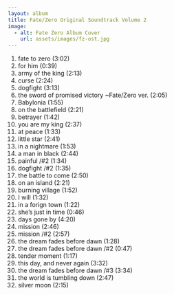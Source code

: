 ```yaml
---
layout: album
title: Fate/Zero Original Soundtrack Volume 2
image:
  - alt: Fate Zero Album Cover
    url: assets/images/fz-ost.jpg
---
```


1. fate to zero (3:02)
2. for him (0:39)
3. army of the king (2:13)
4. curse (2:24)
5. dogfight (3:13)
6. the sword of promised victory ~Fate/Zero ver. (2:05)
7. Babylonia (1:55)
8. on the battlefield (2:21)
9. betrayer (1:42)
10. you are my king (2:37)
11. at peace (1:33)
12. little star (2:41)
13. in a nightmare (1:53)
14. a man in black (2:44)
15. painful /#2 (1:34)
16. dogfight /#2 (1:35)
17. the battle to come (2:50)
18. on an island (2:21)
19. burning village (1:52)
20. I will (1:32)
21. in a forign town (1:22)
22. she’s just in time (0:46)
23. days gone by (4:20)
24. mission (2:46)
25. mission /#2 (2:57)
26. the dream fades before dawn (1:28)
27. the dream fades before dawn /#2 (0:47)
28. tender moment (1:17)
29. this day, and never again (3:32)
30. the dream fades before dawn /#3 (3:34)
31. the world is tumbling down (2:47)
32. silver moon (2:15)
